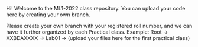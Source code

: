 Hi! Welcome to the ML1-2022 class repository. You can upload your code here by creating your own branch.

Please create your own branch with your registered roll number, and we can have it further organized by each Practical class. 
Example: 
Root -> XXBDAXXXX -> Lab01 -> (upload your files here for the first practical class)
